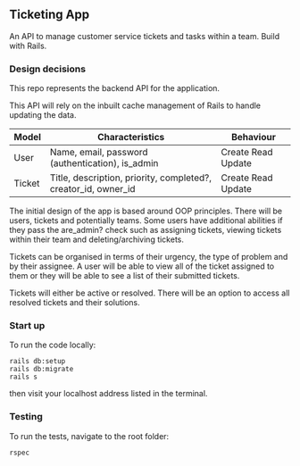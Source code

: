 ## Ticketing App

An API to manage customer service tickets and tasks within a team. Build with Rails.

### Design decisions

This repo represents the backend API for the application.

This API will rely on the inbuilt cache management of Rails to handle updating the data.

| Model  | Characteristics                                          | Behaviour                              |
|--------|----------------------------------------------------------|----------------------------------------|
| User   | Name, email, password (authentication), is_admin        | Create Read Update | Delete (only for admins), can_assign?, can_delete?, has_manager?                                 |
| Ticket | Title, description, priority, completed?, creator_id, owner_id  | Create Read Update | Delete (only for admins), can be archived, can be assigned, can be unassigned |

The initial design of the app is based around OOP principles. There will be users, tickets and potentially teams. Some users have additional abilities if they pass the are_admin? check such as assigning tickets, viewing tickets within their team and deleting/archiving tickets.

Tickets can be organised in terms of their urgency, the type of problem and by their assignee. A user will be able to view all of the ticket assigned to them or they will be able to see a list of their submitted tickets.

Tickets will either be active or resolved. There will be an option to access all resolved tickets and their solutions.

### Start up

To run the code locally:

```
rails db:setup
rails db:migrate
rails s
```

then visit your localhost address listed in the terminal.

### Testing

To run the tests, navigate to the root folder:

```
rspec
```
